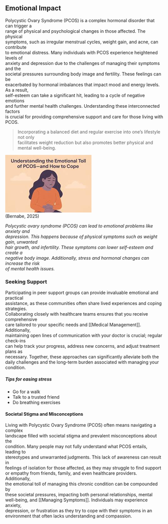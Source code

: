 ## Emotional Impact

Polycystic Ovary Syndrome (PCOS) is a complex hormonal disorder that can trigger a  
range of physical and psychological changes in those affected. The physical  
symptoms, such as irregular menstrual cycles, weight gain, and acne, can contribute  
to emotional distress. Many individuals with PCOS experience heightened levels of  
anxiety and depression due to the challenges of managing their symptoms and the  
societal pressures surrounding body image and fertility. These feelings can be  
exacerbated by hormonal imbalances that impact mood and energy levels. As a result,  
self-esteem can take a significant hit, leading to a cycle of negative emotions  
and further mental health challenges. Understanding these interconnected factors  
is crucial for providing comprehensive support and care for those living with PCOS.


> Incorporating a balanced diet and regular exercise into one’s lifestyle not only  
> facilitates weight reduction but also promotes better physical and mental well-being.   


![PCOS Impact](image-4.png)  
(Bernabe, 2025)

*Polycystic ovary syndrome (PCOS) can lead to emotional problems like anxiety and  
depression. This happens because of physical symptoms such as weight gain, unwanted  
hair growth, and infertility. These symptoms can lower self-esteem and create a  
negative body image. Additionally, stress and hormonal changes can increase the risk  
of mental health issues.*

### Seeking Support

Participating in peer support groups can provide invaluable emotional and practical  
assistance, as these communities often share lived experiences and coping strategies.  
Collaborating closely with healthcare teams ensures that you receive comprehensive  
care tailored to your specific needs and [[Medical Management]]. Additionally,  
maintaining open lines of communication with your doctor is crucial; regular check-ins  
can help track your progress, address new concerns, and adjust treatment plans as  
necessary. Together, these approaches can significantly alleviate both the  
daily challenges and the long-term burden associated with managing your condition.

##### Tips for easing stress

- Go for a walk
- Talk to a trusted friend
- Do breathing exercises

#### Societal Stigma and Misconceptions

Living with Polycystic Ovary Syndrome (PCOS) often means navigating a complex  
landscape filled with societal stigma and prevalent misconceptions about the  
condition. Many people may not fully understand what PCOS entails, leading to  
stereotypes and unwarranted judgments. This lack of awareness can result in  
feelings of isolation for those affected, as they may struggle to find support  
or empathy from friends, family, and even healthcare providers. Additionally,  
the emotional toll of managing this chronic condition can be compounded by  
these societal pressures, impacting both personal relationships, mental  
well-being, and [[Managing Symptoms]]. Individuals may experience anxiety,  
depression, or frustration as they try to cope with their symptoms in an  
environment that often lacks understanding and compassion.